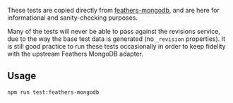 These tests are copied directly from [feathers-mongodb](https://github.com/feathersjs/feathers-mongodb), and are here for informational and sanity-checking purposes.

Many of the tests will never be able to pass against the revisions service, due to the way the base test data is generated (no `_revision` properties). It is still good practice to run these tests occasionally in order to keep fidelity with the upstream Feathers MongoDB adapter.

## Usage

`npm run test:feathers-mongodb`

